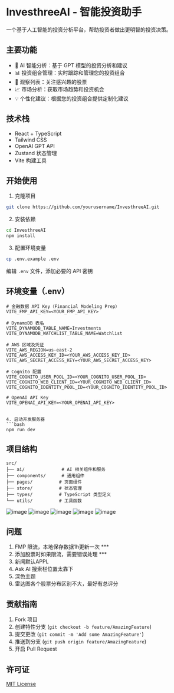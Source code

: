 # InvesthreeAI - 智能投资助手

一个基于人工智能的投资分析平台，帮助投资者做出更明智的投资决策。

## 主要功能

- 🤖 AI 智能分析：基于 GPT 模型的投资分析和建议
- 📊 投资组合管理：实时跟踪和管理您的投资组合
- 👀 观察列表：关注感兴趣的股票
- 📈 市场分析：获取市场趋势和投资机会
- 💡 个性化建议：根据您的投资组合提供定制化建议

## 技术栈

- React + TypeScript
- Tailwind CSS
- OpenAI GPT API
- Zustand 状态管理
- Vite 构建工具


## 开始使用

1. 克隆项目
```bash
git clone https://github.com/yourusername/InvesthreeAI.git
```

2. 安装依赖
```bash
cd InvesthreeAI
npm install
```

3. 配置环境变量
```bash
cp .env.example .env
```
编辑 `.env` 文件，添加必要的 API 密钥

## 环境变量（.env）


```env
# 金融数据 API Key（Financial Modeling Prep）
VITE_FMP_API_KEY=<YOUR_FMP_API_KEY>

# DynamoDB 表名
VITE_DYNAMODB_TABLE_NAME=Investments
VITE_DYNAMODB_WATCHLIST_TABLE_NAME=Watchlist

# AWS 区域及凭证
VITE_AWS_REGION=us-east-2
VITE_AWS_ACCESS_KEY_ID=<YOUR_AWS_ACCESS_KEY_ID>
VITE_AWS_SECRET_ACCESS_KEY=<YOUR_AWS_SECRET_ACCESS_KEY>

# Cognito 配置
VITE_COGNITO_USER_POOL_ID=<YOUR_COGNITO_USER_POOL_ID>
VITE_COGNITO_WEB_CLIENT_ID=<YOUR_COGNITO_WEB_CLIENT_ID>
VITE_COGNITO_IDENTITY_POOL_ID=<YOUR_COGNITO_IDENTITY_POOL_ID>

# OpenAI API Key
VITE_OPENAI_API_KEY=<YOUR_OPENAI_API_KEY>


4. 启动开发服务器
```bash
npm run dev
```

## 项目结构

```
src/
├── ai/              # AI 相关组件和服务
├── components/      # 通用组件
├── pages/          # 页面组件
├── store/          # 状态管理
├── types/          # TypeScript 类型定义
└── utils/          # 工具函数
```
![image](https://github.com/user-attachments/assets/24bf9e5f-bd1c-459e-8251-8517b7b5688f)
![image](https://github.com/user-attachments/assets/90834917-e783-4f32-8d83-9c7446d5fdb7)
![image](https://github.com/user-attachments/assets/0cf36cf6-8d7b-4760-8f0d-43c1786e8df8)
![image](https://github.com/user-attachments/assets/1ae16cf3-8019-4dfb-807e-937385ade6f6)
![image](https://github.com/user-attachments/assets/a3063f3e-ef39-4628-aa5b-2b168acc93ca)

## 问题
1. FMP 限流，本地保存数据1h更新一次 ***
2. 添加股票时如果限流，需要错误处理 ***
3. 新闻默认APPL
4. Ask AI 搜索栏位置太靠下
5. 深色主题
6. 雷达图各个股票分布区别不大，最好有总评分


## 贡献指南

1. Fork 项目
2. 创建特性分支 (`git checkout -b feature/AmazingFeature`)
3. 提交更改 (`git commit -m 'Add some AmazingFeature'`)
4. 推送到分支 (`git push origin feature/AmazingFeature`)
5. 开启 Pull Request

## 许可证

[MIT License](LICENSE) 